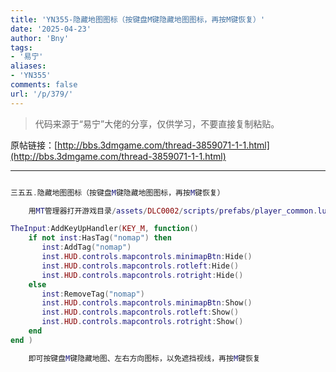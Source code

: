 ```yaml
---
title: 'YN355-隐藏地图图标（按键盘M键隐藏地图图标，再按M键恢复）'
date: '2025-04-23'
author: 'Bny'
tags:
- '易宁'
aliases:
- 'YN355'
comments: false
url: '/p/379/'
---
```


> 代码来源于“易宁”大佬的分享，仅供学习，不要直接复制粘贴。

原帖链接：[http://bbs.3dmgame.com/thread-3859071-1-1.html](http://bbs.3dmgame.com/thread-3859071-1-1.html)

---

```lua  

三五五.隐藏地图图标（按键盘M键隐藏地图图标，再按M键恢复）

	用MT管理器打开游戏目录/assets/DLC0002/scripts/prefabs/player_common.lua文件，在inst:AddComponent("resurrectable")的下一行插入以下内容：

TheInput:AddKeyUpHandler(KEY_M, function()
	if not inst:HasTag("nomap") then
	   inst:AddTag("nomap")
	   inst.HUD.controls.mapcontrols.minimapBtn:Hide()
	   inst.HUD.controls.mapcontrols.rotleft:Hide()
	   inst.HUD.controls.mapcontrols.rotright:Hide()
	else
	   inst:RemoveTag("nomap")
	   inst.HUD.controls.mapcontrols.minimapBtn:Show()
	   inst.HUD.controls.mapcontrols.rotleft:Show()
	   inst.HUD.controls.mapcontrols.rotright:Show()
	end
end )

	即可按键盘M键隐藏地图、左右方向图标，以免遮挡视线，再按M键恢复

```  

